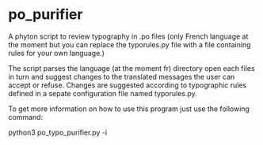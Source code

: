 # po_purifier
A phyton script to review typography in .po files 
(only French language at the moment but you can replace the typorules.py file 
with a file containing rules for your own language.)

The script parses the language (at the moment fr) directory open each files in 
turn and suggest changes to the translated messages the user can accept or 
refuse. 
Changes are suggested according to typographic rules defined in a sepate 
configuration file named typorules.py.

To get more information on how to use this program just use the following 
command:

python3 po_typo_purifier.py -i


